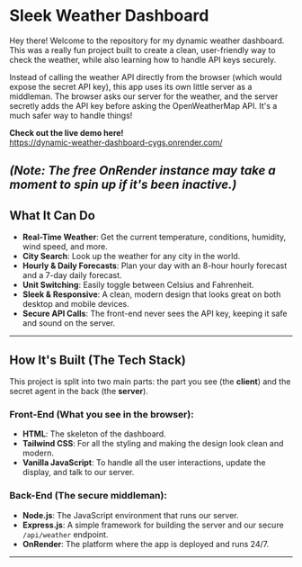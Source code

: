 # Sleek Weather Dashboard

Hey there! Welcome to the repository for my dynamic weather dashboard. This was a really fun project built to create a clean, user-friendly way to check the weather, while also learning how to handle API keys securely.

Instead of calling the weather API directly from the browser (which would expose the secret API key), this app uses its own little server as a middleman. The browser asks our server for the weather, and the server secretly adds the API key before asking the OpenWeatherMap API. It's a much safer way to handle things!

**Check out the live demo here!**  
https://dynamic-weather-dashboard-cygs.onrender.com/

*(Note: The free OnRender instance may take a moment to spin up if it's been inactive.)*
---

## What It Can Do

- **Real-Time Weather**: Get the current temperature, conditions, humidity, wind speed, and more.  
- **City Search**: Look up the weather for any city in the world.  
- **Hourly & Daily Forecasts**: Plan your day with an 8-hour hourly forecast and a 7-day daily forecast.  
- **Unit Switching**: Easily toggle between Celsius and Fahrenheit.  
- **Sleek & Responsive**: A clean, modern design that looks great on both desktop and mobile devices.  
- **Secure API Calls**: The front-end never sees the API key, keeping it safe and sound on the server.

---

## How It's Built (The Tech Stack)

This project is split into two main parts: the part you see (the **client**) and the secret agent in the back (the **server**).

### Front-End (What you see in the browser):
- **HTML**: The skeleton of the dashboard.
- **Tailwind CSS**: For all the styling and making the design look clean and modern.
- **Vanilla JavaScript**: To handle all the user interactions, update the display, and talk to our server.

### Back-End (The secure middleman):
- **Node.js**: The JavaScript environment that runs our server.
- **Express.js**: A simple framework for building the server and our secure `/api/weather` endpoint.
- **OnRender**: The platform where the app is deployed and runs 24/7.

---
